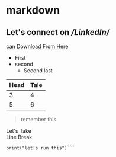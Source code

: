 # markdown

## Let's connect on */LinkedIn/*
[can Download From Here](www.sarkeriresult.com)

- First 
- second 
  - Second last 

Head | Tale
-|-
   3|4
   5|6

> remember this
 

Let's Take <br/> Line Break

```import keras  
print("let's run this")```
